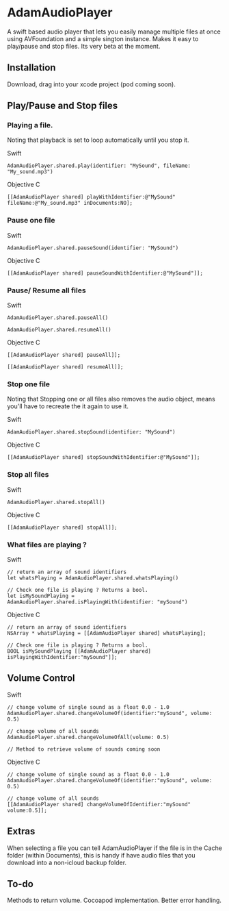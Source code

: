 # AdamAudioPlayer
A swift based audio player that lets you easily manage multiple files at once using AVFoundation and a simple sington instance. Makes it easy to play/pause and stop files. Its very beta at the moment.

## Installation
Download, drag into your xcode project (pod coming soon).

## Play/Pause and Stop files
### Playing a file. 
Noting that playback is set to loop automatically until you stop it.  

Swift 
```
AdamAudioPlayer.shared.play(identifier: "MySound", fileName: "My_sound.mp3")
```

Objective C
```
[[AdamAudioPlayer shared] playWithIdentifier:@"MySound" fileName:@"My_sound.mp3" inDocuments:NO];
```

### Pause one file

Swift 
```
AdamAudioPlayer.shared.pauseSound(identifier: "MySound")
```

Objective C
```
[[AdamAudioPlayer shared] pauseSoundWithIdentifier:@"MySound"]];
```

### Pause/ Resume all files
Swift 
```
AdamAudioPlayer.shared.pauseAll()

AdamAudioPlayer.shared.resumeAll()
```

Objective C
```
[[AdamAudioPlayer shared] pauseAll]];

[[AdamAudioPlayer shared] resumeAll]];
```

### Stop one file
Noting that Stopping one or all files also removes the audio object, means you'll have to recreate the it again to use it.

Swift 
```
AdamAudioPlayer.shared.stopSound(identifier: "MySound")
```

Objective C
```
[[AdamAudioPlayer shared] stopSoundWithIdentifier:@"MySound"]];
```
### Stop all files

Swift 
```
AdamAudioPlayer.shared.stopAll()
```

Objective C
```
[[AdamAudioPlayer shared] stopAll]];
```
### What files are playing ?

Swift 
```
// return an array of sound identifiers
let whatsPlaying = AdamAudioPlayer.shared.whatsPlaying()

// Check one file is playing ? Returns a bool.
let isMySoundPlaying =  AdamAudioPlayer.shared.isPlayingWith(identifier: "mySound")
```
Objective C
```
// return an array of sound identifiers
NSArray * whatsPlaying = [[AdamAudioPlayer shared] whatsPlaying];

// Check one file is playing ? Returns a bool.
BOOL isMySoundPlaying [[AdamAudioPlayer shared] isPlayingWithIdentifier:"mySound"]];
```

## Volume Control

Swift 
```
// change volume of single sound as a float 0.0 - 1.0
AdamAudioPlayer.shared.changeVolumeOf(identifier:"mySound", volume: 0.5)

// change volume of all sounds
AdamAudioPlayer.shared.changeVolumeOfAll(volume: 0.5)

// Method to retrieve volume of sounds coming soon 
```
Objective C
```
// change volume of single sound as a float 0.0 - 1.0
AdamAudioPlayer.shared.changeVolumeOf(identifier:"mySound", volume: 0.5)

// change volume of all sounds
[[AdamAudioPlayer shared] changeVolumeOfIdentifier:"mySound" volume:0.5]];
```

## Extras

When selecting a file you can tell AdamAudioPlayer if the file is in the Cache folder (within Documents), this is handy if have audio files that you download into a non-icloud backup folder.

## To-do

Methods to return volume.
Cocoapod implementation.
Better error handling.
